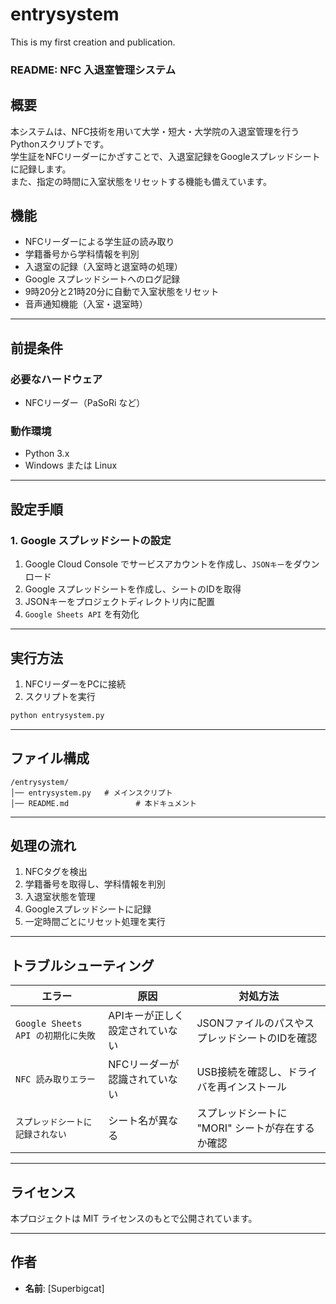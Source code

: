 # entrysystem
This is my first creation and publication.
### **README: NFC 入退室管理システム**

## **概要**
本システムは、NFC技術を用いて大学・短大・大学院の入退室管理を行うPythonスクリプトです。  
学生証をNFCリーダーにかざすことで、入退室記録をGoogleスプレッドシートに記録します。  
また、指定の時間に入室状態をリセットする機能も備えています。

## **機能**
- NFCリーダーによる学生証の読み取り
- 学籍番号から学科情報を判別
- 入退室の記録（入室時と退室時の処理）
- Google スプレッドシートへのログ記録
- 9時20分と21時20分に自動で入室状態をリセット
- 音声通知機能（入室・退室時）

---

## **前提条件**
### **必要なハードウェア**
- NFCリーダー（PaSoRi など）

### **動作環境**
- Python 3.x
- Windows または Linux

---

## **設定手順**
### **1. Google スプレッドシートの設定**
1. Google Cloud Console でサービスアカウントを作成し、`JSONキー`をダウンロード
2. Google スプレッドシートを作成し、シートのIDを取得
3. JSONキーをプロジェクトディレクトリ内に配置
4. `Google Sheets API` を有効化

---

## **実行方法**
1. NFCリーダーをPCに接続
2. スクリプトを実行

```bash
python entrysystem.py
```

---

## **ファイル構成**
```
/entrysystem/
│── entrysystem.py   # メインスクリプト
│── README.md               # 本ドキュメント
```

---

## **処理の流れ**
1. NFCタグを検出
2. 学籍番号を取得し、学科情報を判別
3. 入退室状態を管理
4. Googleスプレッドシートに記録
5. 一定時間ごとにリセット処理を実行

---

## **トラブルシューティング**
| **エラー** | **原因** | **対処方法** |
|------------|--------|--------------|
| `Google Sheets API の初期化に失敗` | APIキーが正しく設定されていない | JSONファイルのパスやスプレッドシートのIDを確認 |
| `NFC 読み取りエラー` | NFCリーダーが認識されていない | USB接続を確認し、ドライバを再インストール |
| `スプレッドシートに記録されない` | シート名が異なる | スプレッドシートに "MORI" シートが存在するか確認 |

---

## **ライセンス**
本プロジェクトは MIT ライセンスのもとで公開されています。

---

## **作者**
- **名前**: [Superbigcat]

